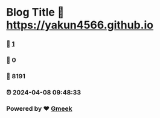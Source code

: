 # Blog Title :link: https://yakun4566.github.io 
### :page_facing_up: [1](https://yakun4566.github.io/tag.html) 
### :speech_balloon: 0 
### :hibiscus: 8191 
### :alarm_clock: 2024-04-08 09:48:33 
### Powered by :heart: [Gmeek](https://github.com/Meekdai/Gmeek)

